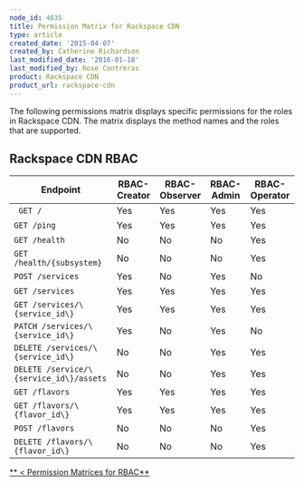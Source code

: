 ```yaml
---
node_id: 4635
title: Permission Matrix for Rackspace CDN
type: article
created_date: '2015-04-07'
created_by: Catherine Richardson
last_modified_date: '2016-01-18'
last_modified_by: Rose Contreras
product: Rackspace CDN
product_url: rackspace-cdn
---
```


The following permissions matrix displays specific permissions for the roles in Rackspace CDN. The matrix displays the method names and the roles that are supported.

## Rackspace CDN RBAC

Endpoint | RBAC-Creator | RBAC-Observer | RBAC-Admin | RBAC-Operator
--- | --- | --- | --- | ---
``` GET /``` | Yes | Yes | Yes | Yes
```GET /ping``` | Yes | Yes | Yes | Yes
```GET /health``` | No | No | No | Yes
```GET /health/{subsystem}``` | No | No | No | Yes
```POST /services``` | Yes | No | Yes | No
```GET /services``` | Yes | Yes | Yes | Yes
```GET /services/\{service_id\}``` | Yes | Yes | Yes | Yes
```PATCH /services/\{service_id\}``` | Yes | No | Yes | No
```DELETE /services/\{service_id\}``` | No | No | Yes | Yes
```DELETE /service/\{service_id\}/assets``` | No | No | Yes | Yes
```GET /flavors``` | Yes | Yes | Yes | Yes
```GET /flavors/\{flavor_id\}``` | Yes | Yes | Yes | Yes
```POST /flavors``` | No | No | No | Yes
```DELETE /flavors/\{flavor_id\}``` | No | No | No | Yes

[** &lt; Permission Matrices for RBAC**](/how-to/permissions-matrix-for-role-based-access-control-rbac)
